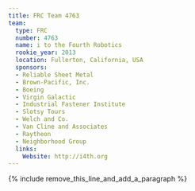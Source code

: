 ```yaml
---
title: FRC Team 4763
team:
  type: FRC
  number: 4763
  name: i to the Fourth Robotics
  rookie_year: 2013
  location: Fullerton, California, USA
  sponsors:
  - Reliable Sheet Metal
  - Brown-Pacific, Inc.
  - Boeing
  - Virgin Galactic
  - Industrial Fastener Institute
  - Slotsy Tours
  - Welch and Co.
  - Van Cline and Associates
  - Raytheon
  - Neighborhood Group
  links:
    Website: http://i4th.org
---
```


{% include remove_this_line_and_add_a_paragraph %}